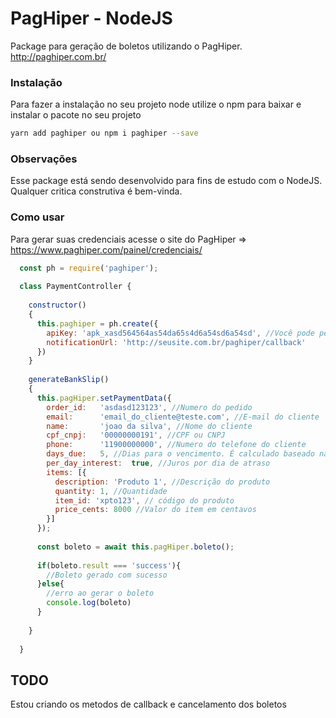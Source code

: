 # PagHiper - NodeJS
Package para geração de boletos utilizando o PagHiper.
http://paghiper.com.br/

### Instalação

Para fazer a instalação no seu projeto node utilize o npm para baixar e instalar o pacote no seu projeto
```bash
yarn add paghiper ou npm i paghiper --save
```

### Observações

Esse package está sendo desenvolvido para fins de estudo com o NodeJS. Qualquer critica construtiva é bem-vinda.


### Como usar
Para gerar suas credenciais acesse o site do PagHiper => https://www.paghiper.com/painel/credenciais/
```javascript
  const ph = require('paghiper');
  
  class PaymentController {
    
    constructor()
    {
      this.paghiper = ph.create({
        apiKey: 'apk_xasd564564as54da65s4d6a54sd6a54sd', //Você pode pegar as credenciais direto na sua conta do PagHiper
        notificationUrl: 'http://seusite.com.br/paghiper/callback'
      })
    }
    
    generateBankSlip()
    {
      this.pagHiper.setPaymentData({
        order_id:   'asdasd123123', //Numero do pedido
        email:      'email_do_cliente@teste.com', //E-mail do cliente
        name:       'joao da silva', //Nome do cliente
        cpf_cnpj:   '00000000191', //CPF ou CNPJ
        phone:      '11900000000', //Numero do telefone do cliente
        days_due:   5, //Dias para o vencimento. É calculado baseado na data atual
        per_day_interest:  true, //Juros por dia de atraso
        items: [{
          description: 'Produto 1', //Descrição do produto
          quantity: 1, //Quantidade
          item_id: 'xpto123', // código do produto
          price_cents: 8000 //Valor do item em centavos
        }]
      });
      
      const boleto = await this.pagHiper.boleto();
      
      if(boleto.result === 'success'){
        //Boleto gerado com sucesso
      }else{
        //erro ao gerar o boleto
        console.log(boleto)
      }
      
    } 
    
  }
```

## TODO
Estou criando os metodos de callback e cancelamento dos boletos
